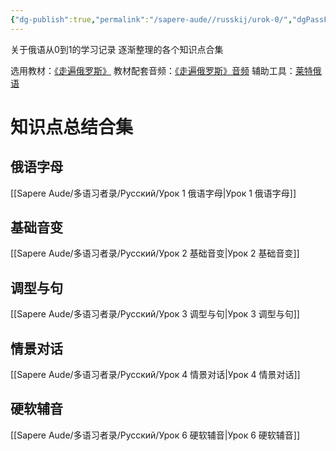 ```yaml
---
{"dg-publish":true,"permalink":"/sapere-aude//russkij/urok-0/","dgPassFrontmatter":true}
---
```



关于俄语从0到1的学习记录
逐渐整理的各个知识点合集

选用教材：[《走遍俄罗斯》](https://book.douban.com/subject/2275824/)
教材配套音频：[《走遍俄罗斯》音频](https://www.ximalaya.com/album/37039653)
辅助工具：[莱特俄语](http://www.jiamingwenhua.com/language)


# 知识点总结合集

## 俄语字母
[[Sapere Aude/多语习者录/Русский/Урок 1 俄语字母\|Урок 1 俄语字母]]
## 基础音变
[[Sapere Aude/多语习者录/Русский/Урок 2 基础音变\|Урок 2 基础音变]]
## 调型与句
[[Sapere Aude/多语习者录/Русский/Урок 3 调型与句\|Урок 3 调型与句]]
## 情景对话
[[Sapere Aude/多语习者录/Русский/Урок 4 情景对话\|Урок 4 情景对话]]
## 硬软辅音
[[Sapere Aude/多语习者录/Русский/Урок 6 硬软辅音\|Урок 6 硬软辅音]]